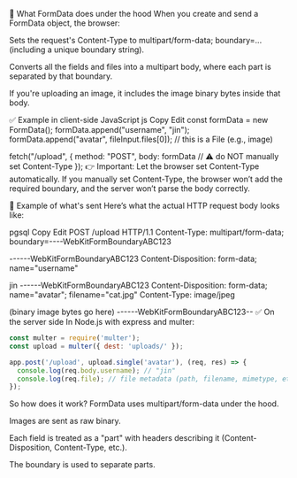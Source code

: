 🔹 What FormData does under the hood
When you create and send a FormData object, the browser:

Sets the request's Content-Type to multipart/form-data; boundary=... (including a unique boundary string).

Converts all the fields and files into a multipart body, where each part is separated by that boundary.

If you're uploading an image, it includes the image binary bytes inside that body.

✅ Example in client-side JavaScript
js
Copy
Edit
const formData = new FormData();
formData.append("username", "jin");
formData.append("avatar", fileInput.files[0]); // this is a File (e.g., image)

fetch("/upload", {
  method: "POST",
  body: formData // ⚠️ do NOT manually set Content-Type
});
👉 Important: Let the browser set Content-Type automatically.
If you manually set Content-Type, the browser won’t add the required boundary, and the server won’t parse the body correctly.

🔄 Example of what's sent
Here’s what the actual HTTP request body looks like:

pgsql
Copy
Edit
POST /upload HTTP/1.1
Content-Type: multipart/form-data; boundary=----WebKitFormBoundaryABC123

------WebKitFormBoundaryABC123
Content-Disposition: form-data; name="username"

jin
------WebKitFormBoundaryABC123
Content-Disposition: form-data; name="avatar"; filename="cat.jpg"
Content-Type: image/jpeg

(binary image bytes go here)
------WebKitFormBoundaryABC123--
✅ On the server side
In Node.js with express and multer:

```js
const multer = require('multer');
const upload = multer({ dest: 'uploads/' });

app.post('/upload', upload.single('avatar'), (req, res) => {
  console.log(req.body.username); // "jin"
  console.log(req.file); // file metadata (path, filename, mimetype, etc.)
});
```

So how does it work?
FormData uses multipart/form-data under the hood.

Images are sent as raw binary.

Each field is treated as a "part" with headers describing it (Content-Disposition, Content-Type, etc.).

The boundary is used to separate parts.